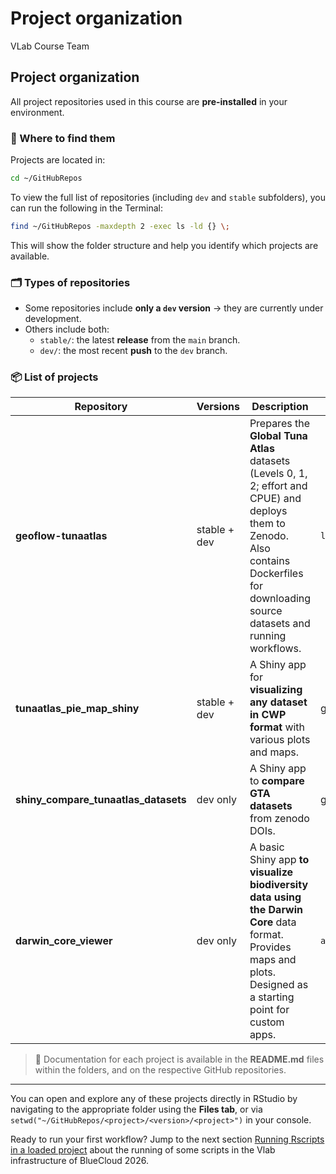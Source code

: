Project organization
================
VLab Course Team

## Project organization

All project repositories used in this course are **pre-installed** in
your environment.

### 📁 Where to find them

Projects are located in:

``` bash
cd ~/GitHubRepos
```

To view the full list of repositories (including `dev` and `stable`
subfolders), you can run the following in the Terminal:

``` bash
find ~/GitHubRepos -maxdepth 2 -exec ls -ld {} \;
```

This will show the folder structure and help you identify which projects
are available.

### 🗂 ️Types of repositories

- Some repositories include **only a `dev` version** → they are
  currently under development.
- Others include both:
  - `stable/`: the latest **release** from the `main` branch.
  - `dev/`: the most recent **push** to the `dev` branch.

### 📦 List of projects

| Repository                           | Versions     | Description                                                                                                                                                                                | Main Script                      | GitHub                                                                  |
|--------------------------------------|--------------|--------------------------------------------------------------------------------------------------------------------------------------------------------------------------------------------|----------------------------------|-------------------------------------------------------------------------|
| **geoflow-tunaatlas**                | stable + dev | Prepares the **Global Tuna Atlas** datasets (Levels 0, 1, 2; effort and CPUE) and deploys them to Zenodo. Also contains Dockerfiles for downloading source datasets and running workflows. | `launching_jsons_creating_GTA.R` | [GitHub](https://github.com/firms-gta/geoflow-tunaatlas)                |
| **tunaatlas_pie_map_shiny**          | stable + dev | A Shiny app for **visualizing any dataset in CWP format** with various plots and maps.                                                                                                     | global.R                         | [GitHub](https://github.com/firms-gta/tunaatlas_pie_map_shiny)          |
| **shiny_compare_tunaatlas_datasets** | dev only     | A Shiny app to **compare GTA datasets** from zenodo DOIs.                                                                                                                                  | global.R                         | [GitHub](https://github.com/firms-gta/shiny_compare_fisheries_datasets) |
| **darwin_core_viewer**               | dev only     | A basic Shiny app **to visualize biodiversity data using the** **Darwin Core** data format. Provides maps and plots. Designed as a starting point for custom apps.                         | `app.R`                          | [GitHub](https://github.com/firms-gta/darwin_core_viewer)               |

> 📌 Documentation for each project is available in the **README.md**
> files within the folders, and on the respective GitHub repositories.

------------------------------------------------------------------------

You can open and explore any of these projects directly in RStudio by
navigating to the appropriate folder using the **Files tab**, or via
`setwd("~/GitHubRepos/<project>/<version>/<project>")` in your console.

Ready to run your first workflow? Jump to the next section [Running
Rscripts in a loaded project](running-scripts-in-loaded-repo.qmd) about
the running of some scripts in the Vlab infrastructure of BlueCloud
2026.
